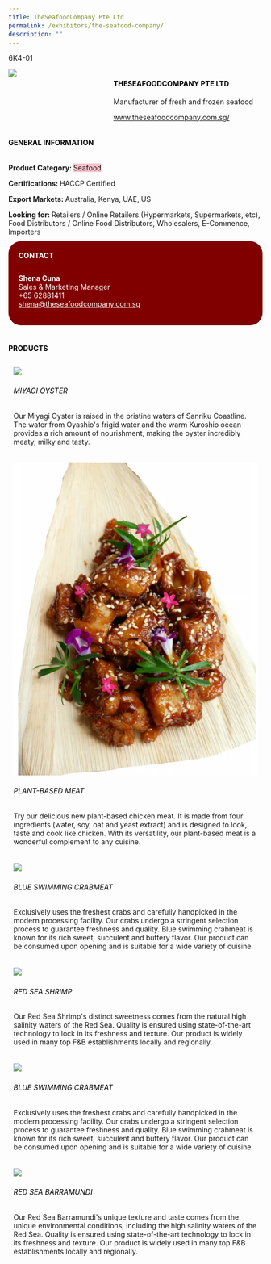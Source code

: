 ```yaml
---
title: TheSeafoodCompany Pte Ltd
permalink: /exhibitors/the-seafood-company/
description: ""
---
```

<head>
	<div class="flex-paragraph">
		<!--hi there! this is a comment and will provide you with instructional guides-->
		<!--insert booth number here!-->
		<p style="text-transform: uppercase">6K4-01</p></div>
			<div class="flex-container" style="display: flex; flex-wrap: wrap;">
				<!--insert DOWNLOAD link of company logo between the " marks!-->
			<div class="card sgds" style="flex: 1 1 40%; display: block;"><img src="https://drive.google.com/uc?id=1tdpvlbcwlAlOehgMmWiYLvSYtsWRx8mF&export=download"></div>
	<div class="card-sgds" style="flex: 1 1 58%; display: block; margin-left: 3px">
		<h4 style="text-transform: uppercase; color: black;"><!--insert the exhibitor's name between the <b> tags here--><b>TheSeafoodCompany Pte Ltd</b></h4><!--insert the exhibitor's description between the <p> tags here-->
		<p>Manufacturer of fresh and frozen seafood</p>
		<!--insert the exhibitor's website link, making sure there is "https://www.theseafoodcompany.com.sg/" present please. make sure the entire https link goes in between the " marks-->
		<p><a href="https://www." target="_blank"><!--insert the www website link here (no need for https)-->www.theseafoodcompany.com.sg/</a></p>
	</div>
</div>
</head>

<body>
	<h4 style="text-transform: uppercase; color: black;"><b>General Information</b></h4>
		<div class="flex-container" style="display: flex; flex-wrap: wrap;">
			<div class="card sgds" style="flex: 1 1 65%; display: block; align-self: stretch">
			<div class="flex-paragraph">
			<p><b>Product Category: </b><span style=" background-color: pink; border-radius: 10 px;"><!--insert the exhibitor's pdt cat between the <p> tags here-->Seafood</span></p> 
				<p><b>Certifications: </b><!--insert all the exhibitor's certifications between the </b> and </p> here-->HACCP Certified</p>
			<p><b>Export Markets: </b><!--insert all the exhibitor's export markets between the </b> and </p> here-->Australia, Kenya, UAE, US</p>
			<p style="margin-bottom: 10px;"><b>Looking for: </b><!--insert all the exhibitor's potential business partners between the </b> and </p> here-->Retailers / Online Retailers (Hypermarkets, Supermarkets, etc), Food Distributors / Online Food Distributors, Wholesalers, E-Commence, Importers</p>
			</div>
		</div>
		<div class="card sgds" style="flex: 1 1 35%; padding: 10px; display: block; background-color: maroon; border-radius: 25px; align-self: center;">
		<h4 style="color: white; margin-top: 10px; margin-left: 10px;">CONTACT</h4>
		<div class="flex-paragraph">
			<!--replace with exhibitor's: -->
			<p style="padding: 10px; color: white;"><b><!-- POC name-->Shena Cuna</b><br><!-- designation-->Sales & Marketing Manager<br><!--contact number-->+65 62881411<br><!-- for linking purposes, insert their email after "mailto:"...--><a href="mailto:shena@theseafoodcompany.com.sg" style="color: white;"><!--...and also include the display email before </a> here-->shena@theseafoodcompany.com.sg</a></p>
		</div>
			</div>
		</div>
	<br>
		<h4 style="text-transform: uppercase; color: black;"><b>products</b></h4>
<div style="display: flex; flex-wrap: wrap;">
  <div class="card sgds" style="flex: 1 1 47%; margin: 10px; display: block;"><!--insert the exhibitor's DOWNLOAD image for product between the " marks here-->
	<div class="flex-image" style="display: block;"><img src="https://drive.google.com/uc?id=1zSy6IDSYiFIJ1cpG3XVESI7Neg0a6FPL&export=download"></div>
	<div class="flex-paragraph">
		<h6 style="text-transform: uppercase; color: black;"><!--insert product name before </h6> and product description after <p>-->Miyagi Oyster</h6>
		<p>Our Miyagi Oyster is raised in the pristine waters of Sanriku Coastline. The water from Oyashio's frigid water and the warm Kuroshio ocean provides a rich amount of nourishment, making the oyster incredibly meaty, milky and tasty.</p></div>
	</div>
		<div class="card sgds" style="flex: 1 1 47%; margin: 10px; display: block;">
		<div class="flex-image" style="display: block;"><img src="/images/plantbasedmeat.png"></div>
	<div class="flex-paragraph">
		<h6 style="text-transform: uppercase; color: black;">Plant-based Meat</h6>
		<p>Try our delicious new plant-based chicken meat. It is made from four ingredients (water, soy, oat and yeast extract) and is designed to look, taste and cook like chicken. With its versatility, our plant-based meat is a wonderful complement to any cuisine.</p></div>
	</div>
		<div class="card sgds" style="flex: 1 1 47%; margin: 10px; display: block;">
		<div class="flex-image" style="display: block;"><img src="https://drive.google.com/u/0/uc?id=1XVCNvx_9SEmdjV-o0KRWc5F49EkgeLHu&export=download"></div>
	<div class="flex-paragraph">
		<h6 style="text-transform: uppercase; color: black;">Blue Swimming Crabmeat</h6>
		<p>Exclusively uses the freshest crabs and carefully handpicked in the modern processing facility.  Our crabs undergo a stringent selection process to guarantee freshness and quality. Blue swimming crabmeat is known for its rich sweet, succulent and buttery flavor. Our product can be consumed upon opening and is suitable for a wide variety of cuisine.</p></div>
		</div>
		<div class="card sgds" style="flex: 1 1 47%; margin: 10px; display: block;">
		<div class="flex-image" style="display: block;"><img src="https://drive.google.com/u/0/uc?id=14m0ejU8LkArF3hhIppQ_wEiJzamzgGwD&export=download"></div>
	<div class="flex-paragraph">
		<h6 style="text-transform: uppercase; color: black;">Red Sea Shrimp</h6>
		<p>Our Red Sea Shrimp's distinct sweetness comes from the natural high salinity waters of the Red Sea. Quality is ensured using state-of-the-art technology to lock in its freshness and texture. Our product is widely used in many top F&B establishments locally and regionally.</p></div>
	</div>
	<div class="card sgds" style="flex: 1 1 47%; margin: 10px; display: block;">
		<div class="flex-image" style="display: block;"><img src="https://drive.google.com/u/0/uc?id=1XVCNvx_9SEmdjV-o0KRWc5F49EkgeLHu&export=download"></div>
	<div class="flex-paragraph">
		<h6 style="text-transform: uppercase; color: black;">Blue Swimming Crabmeat</h6>
		<p>Exclusively uses the freshest crabs and carefully handpicked in the modern processing facility.  Our crabs undergo a stringent selection process to guarantee freshness and quality. Blue swimming crabmeat is known for its rich sweet, succulent and buttery flavor. Our product can be consumed upon opening and is suitable for a wide variety of cuisine.</p></div>
		</div>
		<div class="card sgds" style="flex: 1 1 47%; margin: 10px; display: block;">
		<div class="flex-image" style="display: block;"><img src="https://drive.google.com/u/0/uc?id=1kfWwmVZVmmjzZ-Hy-UlMx9K0WM0_xReR&export=download"></div>
	<div class="flex-paragraph">
		<h6 style="text-transform: uppercase; color: black;">Red Sea Barramundi</h6>
		<p>Our Red Sea Barramundi's unique texture and taste comes from the unique environmental conditions, including the high salinity waters of the Red Sea. Quality is ensured using state-of-the-art technology to lock in its freshness and texture. Our product is widely used in many top F&B establishments locally and regionally.</p></div>
	</div>
	<!--don't delete these 2 tags. double check how the layout looks on the right too and lemme know if there are any problems! thank u so much for ur hardwork!-->
	</div>
</body>